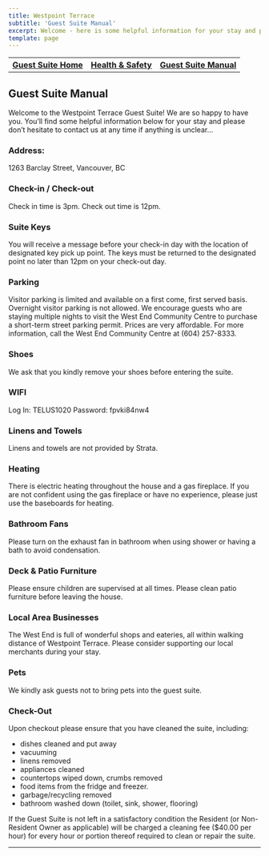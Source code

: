 ```yaml
---
title: Westpoint Terrace 
subtitle: 'Guest Suite Manual'
excerpt: Welcome - here is some helpful information for your stay and please don’t hesitate to contact us at any time if anything is unclear.
template: page
---
```

<table>
  <thead>
    <tr>
      <th><a href="https://www.theengine.com/WestpointTerrace/">Guest Suite Home</a></th>
      <th><a href="https://www.theengine.com/HealthSafetyPlan/">Health & Safety</a></th>
      <th><a href="https://www.theengine.com/GuestSuiteManual/">Guest Suite Manual</a></th>
    </tr>
  </thead>
  <tbody>
    <tr>
    </tr>
  </tbody>
</table>

## Guest Suite Manual

Welcome to the Westpoint Terrace Guest Suite! We are so happy to have you. You’ll find some helpful information below for your stay and please don’t hesitate to contact us at any time if anything is unclear…

### Address:
   1263 Barclay Street, 
   Vancouver, BC
   
### Check-in / Check-out
   Check in time is 3pm.
   Check out time is 12pm.

### Suite Keys
You will receive a message before your check-in day with the location of designated key pick up point. The keys must be returned to the designated point no later than 12pm on your check-out day.

### Parking
Visitor parking is limited and available on a first come, first served basis. Overnight visitor parking is not allowed.
We encourage guests who are staying multiple nights to visit the West End Community Centre to purchase a short-term street parking permit. Prices are very affordable. For more information, call the West End Community Centre at (604) 257-8333.

### Shoes
We ask that you kindly remove your shoes before entering the suite.

### WIFI
Log In: TELUS1020
Password: fpvki84nw4

### Linens and Towels
Linens and towels are not provided by Strata.

### Heating
There is electric heating throughout the house and a gas fireplace. If you are not confident using the gas fireplace or have no experience, please just use the baseboards for heating.

### Bathroom Fans
Please turn on the exhaust fan in bathroom when using shower or having a bath to avoid condensation.

### Deck & Patio Furniture
Please ensure children are supervised at all times. Please clean patio furniture before leaving the house.

### Local Area Businesses
The West End is full of wonderful shops and eateries, all within walking distance of Westpoint Terrace. Please consider supporting our local merchants during your stay.

### Pets
We kindly ask guests not to bring pets into the guest suite.

### Check-Out
Upon checkout please ensure that you have cleaned the suite, including:
* dishes cleaned and put away
* vacuuming
* linens removed
* appliances cleaned
* countertops wiped down, crumbs removed
* food items from the fridge and freezer.
* garbage/recycling removed
* bathroom washed down (toilet, sink, shower, flooring)

If the Guest Suite is not left in a satisfactory condition the Resident (or Non-Resident Owner as applicable) will be charged a cleaning fee ($40.00 per hour) for every hour or portion thereof required to clean or repair the suite.

---